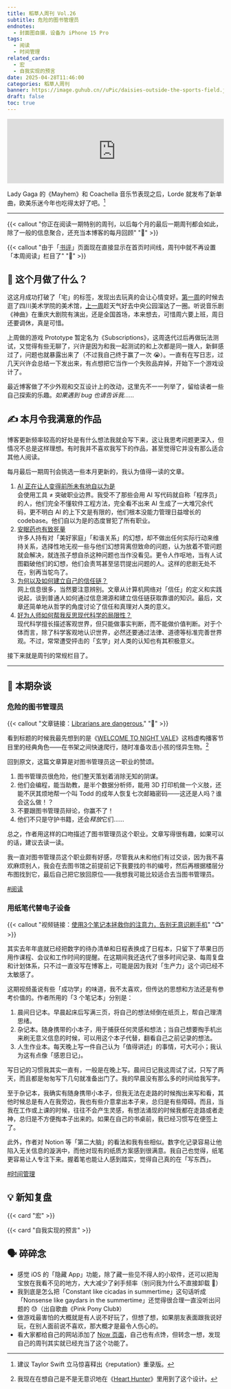 ```yaml
---
title: 稻草人周刊 Vol.26
subtitle: 危险的图书管理员
endnotes:
  - 封面图自摄，设备为 iPhone 15 Pro
tags:
  - 阅读
  - 时间管理
related_cards:
  - 宏
  - 自我实现的预言
date: 2025-04-28T11:46:00
categories: 稻草人周刊
banner: https://image.guhub.cn//uPic/daisies-outside-the-sports-field.jpeg
draft: false
toc: true
---
```


<iframe allow="autoplay *; encrypted-media *;" frameborder="0" height="150" style="width:100%;max-width:660px;overflow:hidden;background:transparent;" sandbox="allow-forms allow-popups allow-same-origin allow-scripts allow-storage-access-by-user-activation allow-top-navigation-by-user-activation" src="https://embed.music.apple.com/cn/album/what-was-that/1809638073?i=1809638075"></iframe>

Lady Gaga 的《Mayhem》和 Coachella 音乐节表现之后，Lorde 就发布了新单曲，欧美乐迷今年也吃得太好了吧。[^1]<!--more-->

---

{{< callout "你正在阅读一期特别的周刊，以后每个月的最后一期周刊都会如此，除了一般的信息聚合，还充当本博客的每月回顾" "👋" >}}

{{< callout "由于「[书评](/library/)」页面现在直接显示在首页时间线，周刊中就不再设置「本周阅读」栏目了" "📖" >}}

## 🏃 这个月做了什么？

这这月成功打破了「宅」的标签，发现出去玩真的会让心情变好。[第一周](/posts/weekly/稻草人周刊-vol-23/#-在做什么)的时候去逛了四川美术学院的美术馆，[上一周](/posts/weekly/稻草人周刊-vol-25/)趁天气好去中央公园溜达了一圈。听说音乐剧《神曲》在重庆大剧院有演出，还是全国首场，本来想去，可惜周六要上班，周日还要调休，真是可惜。

上周做的游戏 Prototype 暂定名为《Subscriptions》，这周迭代过后再做玩法测试，又觉得有些无聊了，兴许是因为和我一起测试的和上次都是同一拨人，新鲜感过了，问题也就暴露出来了（不过我自己终于赢了一次 😭）。一直有在写日志，过几天兴许会总结一下发出来，有点想把它当作一个失败品弃掉，开始下一个游戏设计了。

最近博客做了不少外观和交互设计上的改动，这里先不一一列举了，留给读者一些自己探索的乐趣。*如果遇到 bug 也请告诉我……*

## ✍️ 本月令我满意的作品

博客更新频率较高的好处是有什么想法我就会写下来，这让我思考问题更深入，但情况不总是这样理想。有时我并不喜欢我写下的作品，甚至觉得它并没有那么适合其他人阅读。

每月最后一期周刊会挑选一些本月更新的，我认为值得一读的文章。

1. [AI 正在让人变得前所未有地自以为是](/posts/ai-正在让人变得前所未有地自以为是/)<br/>
   会使用工具 ≠ 突破职业边界。我受不了那些会用 AI 写代码就自称「程序员」的人，他们完全不懂软件工程方法，完全看不出来 AI 生成了一大堆冗余代码，更不明白 AI 的上下文是有限的，他们根本没能力管理日益增长的 codebase。他们自以为是的态度冒犯了所有职业。
2. [安眠药也有致死量](/posts/安眠药也有致死量/)<br/>
   许多人持有对「美好家庭」「和谐关系」的幻想，却不做出任何实际行动来维持关系，选择性地无视一些与他们幻想背离但致命的问题，认为放着不管问题就会解决，就连孩子想自杀这种问题也当作没看见。更令人作呕地，当有人试图戳破他们的幻想，他们会责骂甚至惩罚提出问题的人。这样的悲剧无处不在，别再当鸵鸟了。
3. [为何以及如何建立自己的信任链？](/posts/为何以及如何建立自己的信任链/)<br/>
   网上信息很多，当然要注意辨别。文章从计算机网络对「信任」的定义和实践说起，谈到普通人如何通过信息溯源和建立信任链获取靠谱的知识。最后，文章还简单地从哲学的角度讨论了信任和真理对人类的意义。
4. [好为人师如何帮我反思现代科学的局限性？](/posts/好为人师如何帮我反思现代科学的局限性/)<br/>
   现代科学擅长描述客观世界，但只能做事实判断，而不能做价值判断。对于个体而言，除了科学客观地认识世界，必然还要通过法律、道德等标准完善世界观。不过，常常遭受抨击的「玄学」对人类的认知也有其积极意义。

接下来就是周刊的常规栏目了。

---

## 💬 本期杂谈

### 危险的图书管理员

{{< callout "文章链接：[Librarians are dangerous.](https://bradmontague.substack.com/p/librarians-are-dangerous)" "📜" >}}

看到标题的时候我最先想到的是《[WELCOME TO NIGHT VALE](https://www.welcometonightvale.com)》这档虚构播客节目里的经典角色——在书架之间快速爬行，随时准备攻击小孩的怪异生物。[^2]

回到原文，这篇文章算是对图书管理员这一职业的赞颂。

1. 图书管理员很危险，他们整天策划着消除无知的阴谋。
2. 他们会编程，能当助教，是半个数据分析师，能用 3D 打印机做一个义肢，还能不厌其烦地帮一个叫 Todd 的成年人恢复七次邮箱密码——这还是人吗？谁会这么做！？
3. 不要跟图书管理员辩论，你赢不了！
4. 他们不只是守护书籍，还会*释放*它们……

总之，作者用这样的口吻描述了图书管理员这个职业。文章写得很有趣，如果可以的话，建议去读一读。

我一直对图书管理员这个职业颇有好感，尽管我从未和他们有过交谈，因为我不喜欢麻烦别人，我会在去图书馆之前提前记下我要找的书的编号，然后再根据楼层分布图找到它，最后自己把它放回原位——我想我可能比较适合去当图书管理员。

[#阅读](/tags/读书)

### 用纸笔代替电子设备

{{< callout "视频链接：[使用3个笔记本拯救你的注意力，告别无意识刷手机](https://www.bilibili.com/video/BV1uronYRE2a/?spm_id_from=333.1391.0.0&vd_source=55e8dd907e1926518fd35c1ee7bcb4ba)" "📺" >}}

其实去年年底就已经把数字的待办清单和日程表换成了日程本，只留下了苹果日历用作课程、会议和工作时间的提醒。在这期间我还迭代了很多时间记录、每周复盘和计划体系，只不过一直没写在博客上，可能是因为我对「生产力」这个词已经不太敏感了。

这期视频虽说有些「成功学」的味道，我不太喜欢，但传达的思想和方法还是有参考价值的。作者所用的「3 个笔记本」分别是：

1. 晨间日记本。早晨起床后写满三页，将自己的想法倾倒在纸页上，帮自己理清思绪。
2. 杂记本。随身携带的小本子，用于捕获任何灵感和想法；当自己想要掏手机出来刷无意义信息的时候，可以用这个本子代替，翻看自己之前记录的想法。
3. 人生作业本。每天晚上写一件自己认为「值得讲述」的事情，可大可小；我认为这有点像「感恩日记」。

写日记的习惯我其实一直有，一般是在晚上写。晨间日记我这周试了试，只写了两天，而且都是匆匆写下几句就准备出门了。我的早晨没有那么多的时间给我写字。

至于杂记本，我确实有随身携带小本子，但我无法在走路的时候掏出来写和看，其他时候总是有人在我旁边，我也有些介意拿出本子来，总归是有些障碍。而且，当我在工作或上课的时候，往往不会产生灵感，有想法涌现的时候我都在走路或者走神，总归是不方便掏本子出来的。如果在自己的书桌前，我已经习惯写在便签上了。

此外，作者对 Notion 等「第二大脑」的看法和我有些相似。数字化记录容易让他陷入无关信息的漩涡中，而他对现有的纸质方案感到很满意。我自己也觉得，纸笔更容易让人专注下来。握着笔也能让人感到踏实，觉得自己真的在「写东西」。

[#时间管理](/tags/时间管理)

## 💡 新知复盘

{{< card "宏" >}}

{{< card "自我实现的预言" >}}

## 🗣️ 碎碎念

- 感觉 iOS 的「隐藏 App」功能，除了藏一些见不得人的小软件，还可以把淘宝放在我看不见的地方，大大减少了剁手频率（别问我为什么不直接卸载 💅）
- 我到底是怎么把「Constant like cicadas in summertime」这句话听成「Nonsense like gaydars in the summertime」还觉得很合理一直没听出问题的 😓（出自歌曲《Pink Pony Club》）
- 做游戏最害怕的大概就是有人说不好玩了，但想了想，如果朋友表面跟我说好玩，在别人面前说不喜欢，那大概才是最令人伤心的。
- 看大家都给自己的网站添加了 [Now 页面](https://nownownow.com)，自己也有点馋，但转念一想，发现自己的周刊其实就已经充当了这个功能了。

[^1]: 建议 Taylor Swift 立马惊喜释出《reputation》重录版。
[^2]: 我现在在想自己是不是无意识地在《[Heart Hunter](/posts/为战斗献上心脏/)》里用到了这个设计。
